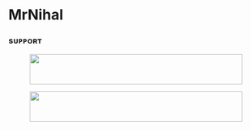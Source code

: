 # MrNihal


### sᴜᴘᴘᴏʀᴛ

<p align="center"><a href="https://t.me/Mr_Nihal9> <img src="https://img.shields.io/badge/CONTACT-TO%20OWNER-black?style=for-the-badge&logo=Telegram" width="420" height="60"/></a></p>
  
<p align="center"><a href="https://t.me/+DllhdM36-tgzMDRl"> <img src="https://img.shields.io/badge/JOIN-SUPPORT%20GROUP-black?style=for-the-badge&logo=Telegram" width="420" height="60"/></a></p>
  
<p align="center"><a href="https://t.me/+DllhdM36-tgzMDRl"> <img src="https://img.shields.io/badge/GET%20REPO-black?style=for-the-badge&logo=Telegram" width="420" height="60"/></a></p>
